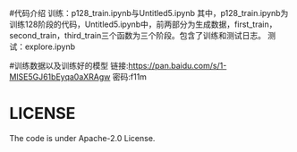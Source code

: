 



#代码介绍
训练：p128_train.ipynb与Untitled5.ipynb
其中，p128_train.ipynb为训练128阶段的代码，Untitled5.ipynb中，前两部分为生成数据，first_train，second_train，third_train三个函数为三个阶段。包含了训练和测试日志。
测试：explore.ipynb

#训练数据以及训练好的模型
链接:https://pan.baidu.com/s/1-MlSE5GJ61bEyqa0aXRAgw  密码:f11m



# LICENSE
The code is under Apache-2.0 License.

